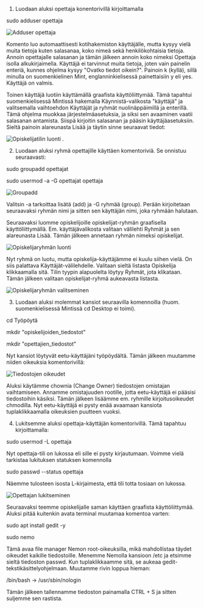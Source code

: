 1. Luodaan aluksi opettaja konentorivillä kirjoittamalla

sudo adduser opettaja

![Adduser opettaja](https://user-images.githubusercontent.com/72074501/117131097-a7217c80-ada9-11eb-89c8-c795421e09c5.png)

Komento luo automaattisesti kotihakemiston käyttäjälle, mutta kysyy vielä muita tietoja kuten salasanaa, koko nimeä sekä henkilökohtaisia tietoja. Annoin opettajalle salasanan ja tämän jälkeen annoin koko nimeksi Opettaja isolla alkukirjaimella. Käyttäjä ei tarvinnut muita tietoja, joten vain painelin enteriä, kunnes ohjelma kysyy "Ovatko tiedot oikein?". Painoin k (kyllä), sillä minulla on suomenkielinen Mint, englanninkielisessä painettaisiin y eli yes. Käyttäjä on valmis. 

Toinen käyttäjä luotiin käyttämällä graafista käyttöliittymää. Tämä tapahtui suomenkielisessä Mintissä hakemalla Käynnistä-valikosta "käyttäjä" ja valitsemalla vaihtoehdon Käyttäjät ja ryhmät nuolinäppäimillä ja enterillä. Tämä ohjelma muokkaa järjestelmäasetuksia, ja siksi sen avaaminen vaatii salasanan antamista. Siispä kirjoitin salasanan ja pääsin käyttäjäasetuksiin. Sieltä painoin alareunasta Lisää ja täytin sinne seuraavat tiedot:

![Opiskelijatilin luonti](https://user-images.githubusercontent.com/72074501/117131565-434b8380-adaa-11eb-9fd4-c791368d076a.png) .


2. Luodaan aluksi ryhmä opettajille käyttäen komentoriviä. Se onnistuu seuraavasti:

sudo groupadd opettajat

sudo usermod -a -G opettajat opettaja

![Groupadd](https://user-images.githubusercontent.com/72074501/117132814-06808c00-adac-11eb-8a39-d89ec7bc2c46.png)

Valitsin -a tarkoittaa lisätä (add) ja -G ryhmää (group). Perään kirjoitetaan seuraavaksi ryhmän nimi ja sitten sen käyttäjän nimi, joka ryhmään halutaan.

Seuraavaksi luomme opiskelijoille opiskelijat-ryhmän graafisella käyttöliittymällä. Em. käyttäjävalikosta valitaan välilehti Ryhmät ja sen alareunasta Lisää. Tämän jälkeen annetaan ryhmän nimeksi opiskelijat. 

![Opiskelijaryhmän luonti](https://user-images.githubusercontent.com/72074501/117133172-9292b380-adac-11eb-9ba1-59e5027e5213.png)

Nyt ryhmä on luotu, mutta opiskelija-käyttäjämme ei kuulu siihen vielä. On siis palattava Käyttäjät-välilehdelle. Valitaan sieltä listasta Opiskelija klikkaamalla sitä. Tilin tyypin alapuolelta löytyy Ryhmät, jota klikataan. Tämän jälkeen valitaan opiskelijat-ryhmä aukeavasta listasta.

![Opiskelijaryhmän valitseminen](https://user-images.githubusercontent.com/72074501/117133438-e8fff200-adac-11eb-978b-5274276bfd9f.png)


3. Luodaan aluksi molemmat kansiot seuraavilla komennoilla (huom. suomenkielisessä Mintissä cd Desktop ei toimi).

cd Työpöytä

mkdir "opiskelijoiden_tiedostot"

mkdir "opettajien_tiedostot"

Nyt kansiot löytyvät eetu-käyttäjäni työpöydältä. Tämän jälkeen muutamme niiden oikeuksia komentorivillä:

![Tiedostojen oikeudet](https://user-images.githubusercontent.com/72074501/117134277-0da89980-adae-11eb-977f-3b9d880fca51.png)

Aluksi käytämme chownia (Change Owner) tiedostojen omistajan vaihtamiseen. Annamme omistajuuden rootille, jotta eetu-käyttäjä ei pääsisi tiedostoihin käsiksi. Tämän jälkeen lisäämme em. ryhmille kirjoitusoikeudet chmodilla. Nyt eetu-käyttäjä ei pysty enää avaamaan kansiota tuplaklikkaamalla oikeuksien puutteen vuoksi.

4. Lukitsemme aluksi opettaja-käyttäjän komentorivillä. Tämä tapahtuu kirjoittamalla:

sudo usermod -L opettaja

Nyt opettaja-tili on lukossa eli sille ei pysty kirjautumaan. Voimme vielä tarkistaa lukituksen statuksen komennolla

sudo passwd --status opettaja

Näemme tulosteen isosta L-kirjaimesta, että tili totta tosiaan on lukossa. 

![Opettajan lukitseminen](https://user-images.githubusercontent.com/72074501/117134823-c7076f00-adae-11eb-9ed3-0fe04a99a3a7.png)

Seuraavaksi teemme opiskelijalle saman käyttäen graafista käyttöliittymää. Aluksi pitää kuitenkin avata terminal muutamaa komentoa varten:

sudo apt install gedit -y

sudo nemo

Tämä avaa file manager Nemon root-oikeuksilla, mikä mahdollistaa täydet oikeudet kaikille tiedostoille. Menemme Nemolla kansioon /etc ja etsimme sieltä tiedoston passwd. Kun tuplaklikkaamme sitä, se aukeaa gedit-tekstikäsittelyohjelmaan. Muutamme rivin loppua hieman: 

/bin/bash -> /usr/sbin/nologin

Tämän jälkeen tallennamme tiedoston painamalla CTRL + S ja sitten suljemme sen rastista.
